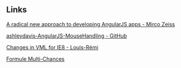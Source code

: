 
## Links

[A radical new approach to developing AngularJS apps - Mirco Zeiss](http://www.mircozeiss.com/a-radical-new-approach-to-developing-angularjs-apps/)

[ashleydavis-AngularJS-MouseHandling - GitHub](https://github.com/ashleydavis/AngularJS-MouseHandling)

[Changes in VML for IE8 - Louis-Rémi](http://louisremi.com/2009/03/30/changes-in-vml-for-ie8-or-what-feature-can-the-ie-dev-team-break-for-you-today/)

[Formule Multi-Chances](http://www.arbitrage.fft.fr/wp-content/uploads/poules-formats-courts-formule-multi-chances.pdf#page=28)